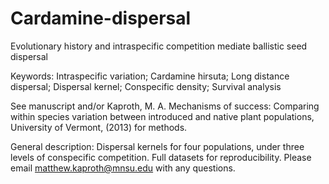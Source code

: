 # Cardamine-dispersal
Evolutionary history and intraspecific competition mediate ballistic seed dispersal

Keywords:
Intraspecific variation; Cardamine hirsuta; Long distance dispersal;
Dispersal kernel; Conspecific density; Survival analysis

See manuscript and/or Kaproth, M. A. Mechanisms of success: Comparing within species variation between introduced and native plant populations, University of Vermont, (2013) for methods.

General description: Dispersal kernels for four populations, under three levels of conspecific competition. Full datasets for reproducibility. Please email matthew.kaproth@mnsu.edu with any questions.
